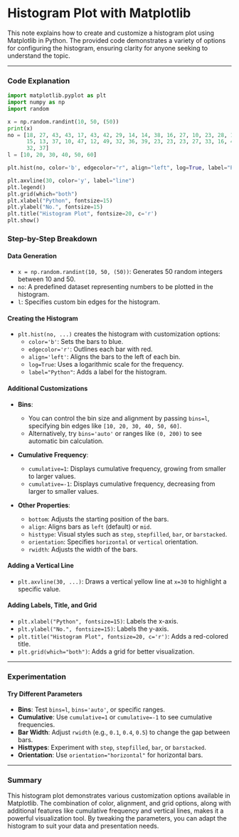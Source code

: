 # Histogram Plot with Matplotlib

This note explains how to create and customize a histogram plot using Matplotlib in Python. The provided code demonstrates a variety of options for configuring the histogram, ensuring clarity for anyone seeking to understand the topic.

---

### Code Explanation

```python
import matplotlib.pyplot as plt
import numpy as np
import random

x = np.random.randint(10, 50, (50))
print(x)
no = [18, 27, 43, 43, 17, 43, 42, 29, 14, 14, 38, 16, 27, 10, 23, 28, 14, 34, 37, 18, 29, 32, 20, 23,
      15, 13, 37, 10, 47, 12, 49, 32, 36, 39, 23, 23, 23, 27, 33, 16, 43, 33, 36, 49, 14, 37, 37, 11,
      32, 37]
l = [10, 20, 30, 40, 50, 60]

plt.hist(no, color='b', edgecolor="r", align="left", log=True, label="Python")

plt.axvline(30, color='y', label="line")
plt.legend()
plt.grid(which="both")
plt.xlabel("Python", fontsize=15)
plt.ylabel("No.", fontsize=15)
plt.title("Histogram Plot", fontsize=20, c='r')
plt.show()
```

### Step-by-Step Breakdown

#### Data Generation
- `x = np.random.randint(10, 50, (50))`: Generates 50 random integers between 10 and 50.
- `no`: A predefined dataset representing numbers to be plotted in the histogram.
- `l`: Specifies custom bin edges for the histogram.

#### Creating the Histogram
- `plt.hist(no, ...)` creates the histogram with customization options:
  - `color='b'`: Sets the bars to blue.
  - `edgecolor='r'`: Outlines each bar with red.
  - `align='left'`: Aligns the bars to the left of each bin.
  - `log=True`: Uses a logarithmic scale for the frequency.
  - `label="Python"`: Adds a label for the histogram.

#### Additional Customizations
- **Bins**:
  - You can control the bin size and alignment by passing `bins=l`, specifying bin edges like `[10, 20, 30, 40, 50, 60]`.
  - Alternatively, try `bins='auto'` or ranges like `(0, 200)` to see automatic bin calculation.

- **Cumulative Frequency**:
  - `cumulative=1`: Displays cumulative frequency, growing from smaller to larger values.
  - `cumulative=-1`: Displays cumulative frequency, decreasing from larger to smaller values.

- **Other Properties**:
  - `bottom`: Adjusts the starting position of the bars.
  - `align`: Aligns bars as `left` (default) or `mid`.
  - `histtype`: Visual styles such as `step`, `stepfilled`, `bar`, or `barstacked`.
  - `orientation`: Specifies `horizontal` or `vertical` orientation.
  - `rwidth`: Adjusts the width of the bars.

#### Adding a Vertical Line
- `plt.axvline(30, ...)`: Draws a vertical yellow line at `x=30` to highlight a specific value.

#### Adding Labels, Title, and Grid
- `plt.xlabel("Python", fontsize=15)`: Labels the x-axis.
- `plt.ylabel("No.", fontsize=15)`: Labels the y-axis.
- `plt.title("Histogram Plot", fontsize=20, c='r')`: Adds a red-colored title.
- `plt.grid(which="both")`: Adds a grid for better visualization.

---

### Experimentation

#### Try Different Parameters
- **Bins**: Test `bins=l`, `bins='auto'`, or specific ranges.
- **Cumulative**: Use `cumulative=1` or `cumulative=-1` to see cumulative frequencies.
- **Bar Width**: Adjust `rwidth` (e.g., `0.1`, `0.4`, `0.5`) to change the gap between bars.
- **Histtypes**: Experiment with `step`, `stepfilled`, `bar`, or `barstacked`.
- **Orientation**: Use `orientation="horizontal"` for horizontal bars.

---

### Summary
This histogram plot demonstrates various customization options available in Matplotlib. The combination of color, alignment, and grid options, along with additional features like cumulative frequency and vertical lines, makes it a powerful visualization tool. By tweaking the parameters, you can adapt the histogram to suit your data and presentation needs.


